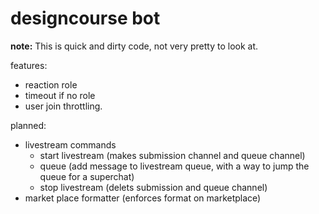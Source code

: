 # designcourse bot

**note:** This is quick and dirty code, not very pretty to look at.

features:
 - reaction role
 - timeout if no role
 - user join throttling.

planned:
 - livestream commands
   - start livestream (makes submission channel and queue channel)
   - queue (add message to livestream queue, with a way to jump the queue for a superchat)
   - stop livestream (delets submission and queue channel)
 - market place formatter (enforces format on marketplace)